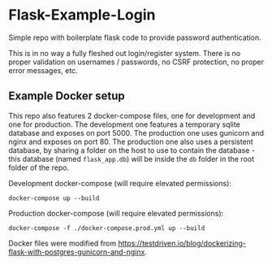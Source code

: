 # Flask-Example-Login
Simple repo with boilerplate flask code to provide password authentication.

This is in no way a fully fleshed out login/register system. There is no proper validation on usernames / passwords, no CSRF protection, no proper error messages, etc. 

## Example Docker setup
This repo also features 2 docker-compose files, one for development and one for production. The development one features a temporary sqlite database and exposes on port 5000. The production one uses gunicorn and nginx and exposes on port 80. The production one also uses a persistent database, by sharing a folder on the host to use to contain the database - this database (named `flask_app.db`) will be inside the `db` folder in the root folder of the repo.

Development docker-compose (will require elevated permissions):
```
docker-compose up --build
```

Production docker-compose (will require elevated permissions):
```
docker-compose -f ./docker-compose.prod.yml up --build
```

Docker files were modified from https://testdriven.io/blog/dockerizing-flask-with-postgres-gunicorn-and-nginx.